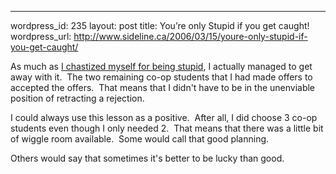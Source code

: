 --- 
wordpress_id: 235
layout: post
title: You&#8217;re only Stupid if you get caught!
wordpress_url: http://www.sideline.ca/2006/03/15/youre-only-stupid-if-you-get-caught/

<p>As much as <a href="http://www.sideline.ca/2006/03/10/lazy-and-dumb-is-good-but-stupid-is-not">I chastized myself for being stupid</a>, I actually managed to get away with it.  The two remaining co-op students that I had made offers to accepted the offers.  That means that I didn't have to be in the unenviable position of retracting a rejection.</p>
<p>I could always use this lesson as a positive.  After all, I did choose 3 co-op students even though I only needed 2.  That means that there was a little bit of wiggle room available.  Some would call that good planning.</p>
<p>Others would say that sometimes it's better to be lucky than good.</p>
